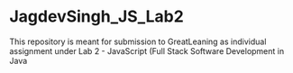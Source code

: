 # JagdevSingh_JS_Lab2
This repository is meant for submission to GreatLeaning as individual assignment under Lab 2 - JavaScript (Full Stack Software Development in Java
